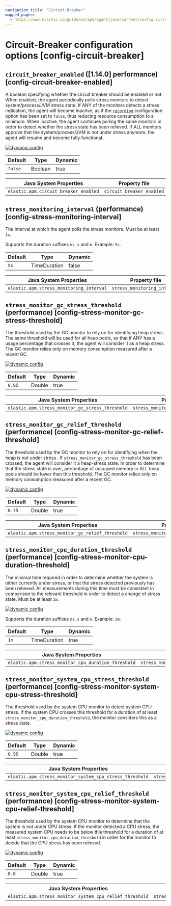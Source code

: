 ```yaml
---
navigation_title: "Circuit-Breaker"
mapped_pages:
  - https://www.elastic.co/guide/en/apm/agent/java/current/config-circuit-breaker.html
---
```


# Circuit-Breaker configuration options [config-circuit-breaker]



## `circuit_breaker_enabled` ([1.14.0] performance) [config-circuit-breaker-enabled]

A boolean specifying whether the circuit breaker should be enabled or not. When enabled, the agent periodically polls stress monitors to detect system/process/JVM stress state. If ANY of the monitors detects a stress indication, the agent will become inactive, as if the [`recording`](/reference/config-core.md#config-recording) configuration option has been set to `false`, thus reducing resource consumption to a minimum. When inactive, the agent continues polling the same monitors in order to detect whether the stress state has been relieved. If ALL monitors approve that the system/process/JVM is not under stress anymore, the agent will resume and become fully functional.

[![dynamic config](/reference/images/dynamic-config.svg "") ](/reference/configuration.md#configuration-dynamic)

| Default | Type | Dynamic |
| --- | --- | --- |
| `false` | Boolean | true |

| Java System Properties | Property file | Environment |
| --- | --- | --- |
| `elastic.apm.circuit_breaker_enabled` | `circuit_breaker_enabled` | `ELASTIC_APM_CIRCUIT_BREAKER_ENABLED` |


## `stress_monitoring_interval` (performance) [config-stress-monitoring-interval]

The interval at which the agent polls the stress monitors. Must be at least `1s`.

Supports the duration suffixes `ms`, `s` and `m`. Example: `5s`.

| Default | Type | Dynamic |
| --- | --- | --- |
| `5s` | TimeDuration | false |

| Java System Properties | Property file | Environment |
| --- | --- | --- |
| `elastic.apm.stress_monitoring_interval` | `stress_monitoring_interval` | `ELASTIC_APM_STRESS_MONITORING_INTERVAL` |


## `stress_monitor_gc_stress_threshold` (performance) [config-stress-monitor-gc-stress-threshold]

The threshold used by the GC monitor to rely on for identifying heap stress. The same threshold will be used for all heap pools, so that if ANY has a usage percentage that crosses it, the agent will consider it as a heap stress. The GC monitor relies only on memory consumption measured after a recent GC.

[![dynamic config](/reference/images/dynamic-config.svg "") ](/reference/configuration.md#configuration-dynamic)

| Default | Type | Dynamic |
| --- | --- | --- |
| `0.95` | Double | true |

| Java System Properties | Property file | Environment |
| --- | --- | --- |
| `elastic.apm.stress_monitor_gc_stress_threshold` | `stress_monitor_gc_stress_threshold` | `ELASTIC_APM_STRESS_MONITOR_GC_STRESS_THRESHOLD` |


## `stress_monitor_gc_relief_threshold` (performance) [config-stress-monitor-gc-relief-threshold]

The threshold used by the GC monitor to rely on for identifying when the heap is not under stress . If `stress_monitor_gc_stress_threshold` has been crossed, the agent will consider it a heap-stress state. In order to determine that the stress state is over, percentage of occupied memory in ALL heap pools should be lower than this threshold. The GC monitor relies only on memory consumption measured after a recent GC.

[![dynamic config](/reference/images/dynamic-config.svg "") ](/reference/configuration.md#configuration-dynamic)

| Default | Type | Dynamic |
| --- | --- | --- |
| `0.75` | Double | true |

| Java System Properties | Property file | Environment |
| --- | --- | --- |
| `elastic.apm.stress_monitor_gc_relief_threshold` | `stress_monitor_gc_relief_threshold` | `ELASTIC_APM_STRESS_MONITOR_GC_RELIEF_THRESHOLD` |


## `stress_monitor_cpu_duration_threshold` (performance) [config-stress-monitor-cpu-duration-threshold]

The minimal time required in order to determine whether the system is either currently under stress, or that the stress detected previously has been relieved. All measurements during this time must be consistent in comparison to the relevant threshold in order to detect a change of stress state. Must be at least `1m`.

[![dynamic config](/reference/images/dynamic-config.svg "") ](/reference/configuration.md#configuration-dynamic)

Supports the duration suffixes `ms`, `s` and `m`. Example: `1m`.

| Default | Type | Dynamic |
| --- | --- | --- |
| `1m` | TimeDuration | true |

| Java System Properties | Property file | Environment |
| --- | --- | --- |
| `elastic.apm.stress_monitor_cpu_duration_threshold` | `stress_monitor_cpu_duration_threshold` | `ELASTIC_APM_STRESS_MONITOR_CPU_DURATION_THRESHOLD` |


## `stress_monitor_system_cpu_stress_threshold` (performance) [config-stress-monitor-system-cpu-stress-threshold]

The threshold used by the system CPU monitor to detect system CPU stress. If the system CPU crosses this threshold for a duration of at least `stress_monitor_cpu_duration_threshold`, the monitor considers this as a stress state.

[![dynamic config](/reference/images/dynamic-config.svg "") ](/reference/configuration.md#configuration-dynamic)

| Default | Type | Dynamic |
| --- | --- | --- |
| `0.95` | Double | true |

| Java System Properties | Property file | Environment |
| --- | --- | --- |
| `elastic.apm.stress_monitor_system_cpu_stress_threshold` | `stress_monitor_system_cpu_stress_threshold` | `ELASTIC_APM_STRESS_MONITOR_SYSTEM_CPU_STRESS_THRESHOLD` |


## `stress_monitor_system_cpu_relief_threshold` (performance) [config-stress-monitor-system-cpu-relief-threshold]

The threshold used by the system CPU monitor to determine that the system is not under CPU stress. If the monitor detected a CPU stress, the measured system CPU needs to be below this threshold for a duration of at least `stress_monitor_cpu_duration_threshold` in order for the monitor to decide that the CPU stress has been relieved.

[![dynamic config](/reference/images/dynamic-config.svg "") ](/reference/configuration.md#configuration-dynamic)

| Default | Type | Dynamic |
| --- | --- | --- |
| `0.8` | Double | true |

| Java System Properties | Property file | Environment |
| --- | --- | --- |
| `elastic.apm.stress_monitor_system_cpu_relief_threshold` | `stress_monitor_system_cpu_relief_threshold` | `ELASTIC_APM_STRESS_MONITOR_SYSTEM_CPU_RELIEF_THRESHOLD` |

